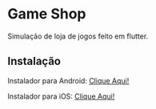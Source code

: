 # Game Shop

Simulação de loja de jogos feito em flutter.

## Instalação

Instalador para Android: [Clique Aqui!](https://api.codemagic.io/artifacts/d0f3e5c5-f911-4958-86e5-9b5f2a76279a/f7c25e04-a088-42cd-8ed4-e978184f6bf4/app-debug.apk) 

Instalador para iOS: [Clique Aqui!](https://api.codemagic.io/artifacts/9467b758-865d-4385-87f3-26b1e9907cd4/41e394d7-6b50-4873-8d71-243c4366d70b/Runner.app.zip) 
